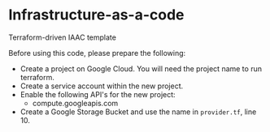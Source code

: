 # Infrastructure-as-a-code

Terraform-driven IAAC template

Before using this code, please prepare the following:

- Create a project on Google Cloud. You will need the project name to run
terraform.
- Create a service account within the new project.
- Enable the following API's for the new project:
  - compute.googleapis.com
- Create a Google Storage Bucket and use the name in `provider.tf`, line 10.
